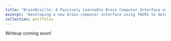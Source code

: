 ```yaml
---
title: "BrainBraille: A Passively Learnable Brain Computer Interface using fNIRS"
excerpt: "Developing a new brain-computer interface using fNIRS to detect attempted motor movement in different regions of the body. Converting attempted motions to language to enable more versatile communication options for people with movement disabilities. Earned the President's Undergraduate Research Award for proposed project. <br/><img src='/images/brainbraille.jpg'>"
collection: portfolio
---
```


Writeup coming soon!
